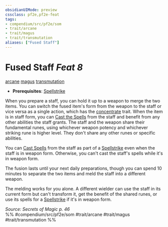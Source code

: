 ```yaml
---
obsidianUIMode: preview
cssclass: pf2e,pf2e-feat
tags:
- compendium/src/pf2e/som
- trait/arcane
- trait/magus
- trait/transmutation
aliases: ["Fused Staff"]
---
```

# Fused Staff  *Feat 8*  
[arcane](../../Rules/traits/arcane.md)  [magus](../../Rules/traits/magus-som.md)  [transmutation](../../Rules/traits/transmutation.md)  

- **Prerequisites**: [Spellstrike](../../Rules/actions/spellstrike-som.md)

When you prepare a staff, you can hold it up to a weapon to merge the two items. You can switch the fused item's form from the weapon to the staff or vice versa as a single action, which has the [concentrate](../../Rules/traits/concentrate.md) trait. When the item is in staff form, you can [Cast the Spells](../../Rules/actions/cast-a-spell.md) from the staff and benefit from any other abilities the staff grants. The staff and the weapon share their fundamental runes, using whichever weapon potency and whichever striking rune is higher level. They don't share any other runes or specific abilities.

You can [Cast Spells](../../Rules/actions/cast-a-spell.md) from the staff as part of a [Spellstrike](../../Rules/actions/spellstrike-som.md) even when the staff is in weapon form. Otherwise, you can't cast the staff's spells while it's in weapon form.

The fusion lasts until your next daily preparations, though you can spend 10 minutes to separate the two items and meld the staff into a different weapon.

The melding works for you alone. A different wielder can use the staff in its current form but can't transform it, get the benefit of the shared runes, or use its spells for a [Spellstrike](../../Rules/actions/spellstrike-som.md) if it's in weapon form.

*Source: Secrets of Magic p. 46*  
%% #compendium/src/pf2e/som #trait/arcane #trait/magus #trait/transmutation %%